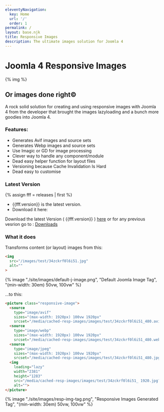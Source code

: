 ```yaml
---
eleventyNavigation:
  key: Home
  url: '/'
  order: 1
permalink: /
layout: base.njk
title: Responsive Images
description: The ultimate images solution for Joomla 4
---
```


# Joomla 4 Responsive Images

{% img %}

## Or images done right©
A rock solid solution for creating and using responsive images with Joomla 4 from the developer that brought the images lazyloading and a bunch more goodies into Joomla 4.

### Features:
- Generates Avif images and source sets
- Generates Webp images and source sets
- Use Imagic or GD for image processing
- Clever way to handle any component/module
- Dead easy helper function for layout files
- Versioning because Cache Invalidation Is Hard
- Dead easy to customise


### Latest Version
{% assign fff = releases | first %}

- {{fff.version}} is the latest version.
- Download it here: 

Download the latest Version ( {{fff.version}} ) [here](/dist/pkg_responsive_{{fff.version}}.zip) or for any previous vesrion go to : [Downloads](/downloads)

### What it does

Transforms content (or layout) images from this:
```html
<img
  src="/images/test/34zckrf0l6i51.jpg"
  alt=""
>
```
{% image "./site/images/default-j-image.png", "Default Joomla Image Tag", "(min-width: 30em) 50vw, 100vw" %}

...to this:
```html
<picture class="responsive-image">
  <source
    type="image/avif"
    sizes="(max-width: 1920px) 100vw 1920px"
    srcset="/media/cached-resp-images/images/test/34zckrf0l6i51_480.avif?version=722e4d8793f156da1ad89b44ee0e30b8 480w, /media/cached-resp-images/images/test/34zckrf0l6i51_320.avif?version=722e4d8793f156da1ad89b44ee0e30b8 320w, /media/cached-resp-images/images/test/34zckrf0l6i51_200.avif?version=722e4d8793f156da1ad89b44ee0e30b8 200w">
  <source
    type="image/webp"
    sizes="(max-width: 1920px) 100vw 1920px"
    srcset="/media/cached-resp-images/images/test/34zckrf0l6i51_480.webp?version=722e4d8793f156da1ad89b44ee0e30b8 480w, /media/cached-resp-images/images/test/34zckrf0l6i51_320.webp?version=722e4d8793f156da1ad89b44ee0e30b8 320w, /media/cached-resp-images/images/test/34zckrf0l6i51_200.webp?version=722e4d8793f156da1ad89b44ee0e30b8 200w">
  <source
    type="image/jpeg"
    sizes="(max-width: 1920px) 100vw 1920px"
    srcset="/media/cached-resp-images/images/test/34zckrf0l6i51_480.jpg?version=722e4d8793f156da1ad89b44ee0e30b8 480w, /media/cached-resp-images/images/test/34zckrf0l6i51_320.jpg?version=722e4d8793f156da1ad89b44ee0e30b8 320w, /media/cached-resp-images/images/test/34zckrf0l6i51_200.jpg?version=722e4d8793f156da1ad89b44ee0e30b8 200w">
  <img
    loading="lazy"
    width="2381"
    height="1283"
    src="/media/cached-resp-images/images/test/34zckrf0l6i51_ 1920.jpg?version=722e4d8793f156da1ad89b44ee0e30b8"
    alt="">
</picture>
```
{% image "./site/images/resp-img-tag.png", "Responsive Images Generated Tag", "(min-width: 30em) 50vw, 100vw" %}
